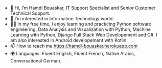 - 👋 Hi, I’m Hamdi Bouaskar, IT Support Specialist and Senior Customer Technical Support.
- 👀 I’m interested in Information Technology world.
- 👨‍💻 In my free time, I enjoy learning and practicing Python software engineering, Data Analysis and Visualization with Python, Machine Learning with Python, Django Full Stack Web Developement and C#. I am also interested in Android developement with Kotlin.
- 📫 How to reach me https://hamdi-bouaskar.herokuapp.com
- 🌍 Languages: Fluent English, Fluent French, Native Arabic, Conversational German.
<!---
IT-Support-L2/IT-Support-L2 is a ✨ special ✨ repository because its `README.md` (this file) appears on your GitHub profile.
You can click the Preview link to take a look at your changes.
--->
